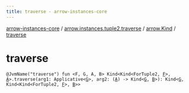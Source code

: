 ```yaml
---
title: traverse - arrow-instances-core
---
```


[arrow-instances-core](../../index.html) / [arrow.instances.tuple2.traverse](../index.html) / [arrow.Kind](index.html) / [traverse](./traverse.html)

# traverse

`@JvmName("traverse") fun <F, G, A, B> Kind<Kind<ForTuple2, `[`F`](traverse.html#F)`>, `[`A`](traverse.html#A)`>.traverse(arg1: Applicative<`[`G`](traverse.html#G)`>, arg2: (`[`A`](traverse.html#A)`) -> Kind<`[`G`](traverse.html#G)`, `[`B`](traverse.html#B)`>): Kind<`[`G`](traverse.html#G)`, Kind<Kind<ForTuple2, `[`F`](traverse.html#F)`>, `[`B`](traverse.html#B)`>>`